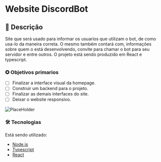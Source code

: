 # Website DiscordBot
## 📖 Descrição 
<p>Site que será usado para informar os usuarios que utilizam o bot, de como usa-lo da maneira correta. O mesmo também contará com, informações sobre quem o está desenvolvendo,  convite para chamar o bot para seu servidor e entre outros. O projeto está sendo produzido em React e typescript.</p>

### ✪ Objetivos primarios

- [ ] Finalizar a interface visual da homepage.
- [ ] Construir um backend para o projeto.
- [ ] Finalizar as demais interfaces do site.
- [ ] Deixar o website responsivo.

![PlaceHolder](https://i.imgur.com/JMskkw5.png)

### 🛠 Tecnologias

Está sendo utilizado:

- [Node.js](https://nodejs.org/en/)
- [Typescript](https://www.typescriptlang.org/)
- [React](https://pt-br.reactjs.org/)

